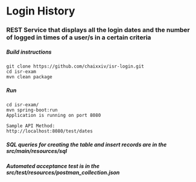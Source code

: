 # Login History 
### REST Service that displays all the login dates and the number of logged in times of a user/s in a certain criteria 

##### Build instructions
```
git clone https://github.com/chaixxiv/isr-login.git
cd isr-exam
mvn clean package
```

##### Run
```
cd isr-exam/
mvn spring-boot:run
Application is running on port 8080

Sample API Method:
http://localhost:8080/test/dates
```

##### SQL queries for creating the table and insert records are in the src/main/resources/sql
##### Automated acceptance test is in the src/test/resources/postman_collection.json
